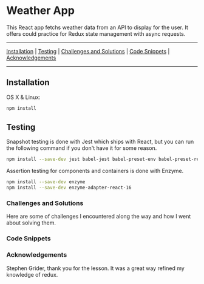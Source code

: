 # Weather App

This React app fetchs weather data from an API to display for the user.  It offers could practice for Redux state management with async requests.

***

[Installation](https://github.com/chris-malloy/weather-app#installation) | [Testing](https://github.com/chris-malloy/weather-app#testing) | [Challenges and Solutions](https://github.com/chris-malloy/weather-app#challenges-and-solutions) | [Code Snippets](https://github.com/chris-malloy/weather-app#code-snippets) | [Acknowledgements](https://github.com/chris-malloy/weather-app#acknowledgements)

***

## Installation

OS X & Linux:

```sh
npm install
```

## Testing

Snapshot testing is done with Jest which ships with React, but you can run the following command if you don't have it for some reason.

```sh
npm install --save-dev jest babel-jest babel-preset-env babel-preset-react react-test-renderer
```

Assertion testing for components and containers is done with Enzyme.

```sh
npm install --save-dev enzyme
npm install --save-dev enzyme-adapter-react-16
```

### Challenges and Solutions

Here are some of challenges I encountered along the way and how I went about solving them.

### Code Snippets

### Acknowledgements

Stephen Grider, thank you for the lesson.  It was a great way refined my knowledge of redux.
